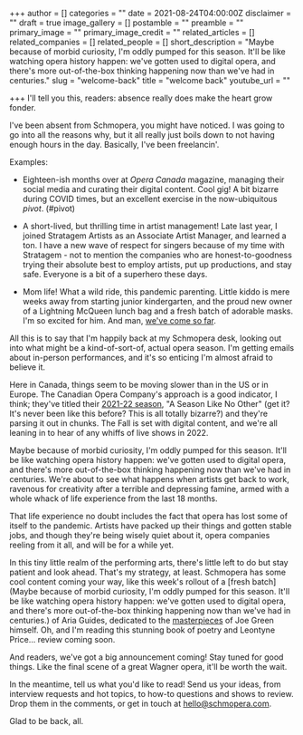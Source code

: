 +++
author = []
categories = ""
date = 2021-08-24T04:00:00Z
disclaimer = ""
draft = true
image_gallery = []
postamble = ""
preamble = ""
primary_image = ""
primary_image_credit = ""
related_articles = []
related_companies = []
related_people = []
short_description = "Maybe because of morbid curiosity, I'm oddly pumped for this season. It'll be like watching opera history happen: we've gotten used to digital opera, and there's more out-of-the-box thinking happening now than we've had in centuries."
slug = "welcome-back"
title = "welcome back"
youtube_url = ""

+++
I'll tell you this, readers: absence really does make the heart grow fonder.

I've been absent from Schmopera, you might have noticed. I was going to go into all the reasons why, but it all really just boils down to not having enough hours in the day. Basically, I've been freelancin'.

Examples:

* Eighteen-ish months over at _Opera Canada_ magazine, managing their social media and curating their digital content. Cool gig! A bit bizarre during COVID times, but an excellent exercise in the now-ubiquitous _pivot_. (#pivot)


* A short-lived, but thrilling time in artist management! Late last year, I joined Stratagem Artists as an Associate Artist Manager, and learned a ton. I have a new wave of respect for singers because of my time with Stratagem - not to mention the companies who are honest-to-goodness trying their absolute best to employ artists, put up productions, and stay safe. Everyone is a bit of a superhero these days.
* Mom life! What a wild ride, this pandemic parenting. Little kiddo is mere weeks away from starting junior kindergarten, and the proud new owner of a Lightning McQueen lunch bag and a fresh batch of adorable masks. I'm so excited for him. And man, [we've come so far](https://www.facebook.com/235018263337389/photos/pb.100063763651757.-2207520000../855167714655771/?type=3).

All this is to say that I'm happily back at my Schmopera desk, looking out into what might be a kind-of-sort-of, actual opera season. I'm getting emails about in-person performances, and it's so enticing I'm almost afraid to believe it. 

Here in Canada, things seem to be moving slower than in the US or in Europe. The Canadian Opera Company's approach is a good indicator, I think; they've titled their [2021-22 season](https://www.coc.ca/2122), "A Season Like No Other" (get it? It's never been like this before? This is all totally bizarre?) and they're parsing it out in chunks. The Fall is set with digital content, and we're all leaning in to hear of any whiffs of live shows in 2022.

Maybe because of morbid curiosity, I'm oddly pumped for this season. It'll be like watching opera history happen: we've gotten used to digital opera, and there's more out-of-the-box thinking happening now than we've had in centuries. We're about to see what happens when artists get back to work, ravenous for creativity after a terrible and depressing famine, armed with a whole whack of life experience from the last 18 months. 

That life experience no doubt includes the fact that opera has lost some of itself to the pandemic. Artists have packed up their things and gotten stable jobs, and though they're being wisely quiet about it, opera companies reeling from it all, and will be for a while yet.

In this tiny little realm of the performing arts, there's little left to do but stay patient and look ahead. That's my strategy, at least. Schmopera has some cool content coming your way, like this week's rollout of a [fresh batch](Maybe because of morbid curiosity, I'm oddly pumped for this season. It'll be like watching opera history happen: we've gotten used to digital opera, and there's more out-of-the-box thinking happening now than we've had in centuries.) of Aria Guides, dedicated to the [masterpieces](https://www.schmopera.com/aria-guides-pace-pace-mio-dio/) of Joe Green himself. Oh, and I'm reading this stunning book of poetry and Leontyne Price... review coming soon.

And readers, we've got a big announcement coming! Stay tuned for good things. Like the final scene of a great Wagner opera, it'll be worth the wait.

In the meantime, tell us what you'd like to read! Send us your ideas, from interview requests and hot topics, to how-to questions and shows to review. Drop them in the comments, or get in touch at [hello@schmopera.com](mailto:hello@schmopera.com).

Glad to be back, all.